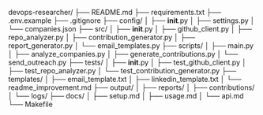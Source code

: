 devops-researcher/
├── README.md
├── requirements.txt
├── .env.example
├── .gitignore
├── config/
│   ├── __init__.py
│   ├── settings.py
│   └── companies.json
├── src/
│   ├── __init__.py
│   ├── github_client.py
│   ├── repo_analyzer.py
│   ├── contribution_generator.py
│   ├── report_generator.py
│   └── email_templates.py
├── scripts/
│   ├── main.py
│   ├── analyze_companies.py
│   ├── generate_contributions.py
│   └── send_outreach.py
├── tests/
│   ├── __init__.py
│   ├── test_github_client.py
│   ├── test_repo_analyzer.py
│   └── test_contribution_generator.py
├── templates/
│   ├── email_template.txt
│   ├── linkedin_template.txt
│   └── readme_improvement.md
├── output/
│   ├── reports/
│   ├── contributions/
│   └── logs/
├── docs/
│   ├── setup.md
│   ├── usage.md
│   └── api.md
└── Makefile